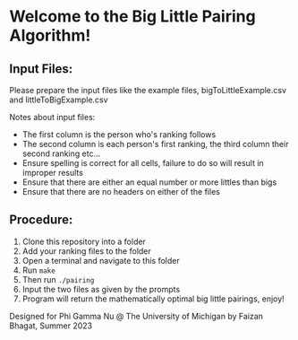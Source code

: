 # Welcome to the Big Little Pairing Algorithm!

## Input Files:

Please prepare the input files like the example files, bigToLittleExample.csv and littleToBigExample.csv

Notes about input files:

-   The first column is the person who's ranking follows
-   The second column is each person's first ranking, the third column their second ranking etc...
-   Ensure spelling is correct for all cells, failure to do so will result in improper results
-   Ensure that there are either an equal number or more littles than bigs
-   Ensure that there are no headers on either of the files

## Procedure:

1. Clone this repository into a folder
2. Add your ranking files to the folder
3. Open a terminal and navigate to this folder
4. Run `make`
5. Then run `./pairing`
6. Input the two files as given by the prompts
7. Program will return the mathematically optimal big little pairings, enjoy!

Designed for Phi Gamma Nu @ The University of Michigan by Faizan Bhagat, Summer 2023
